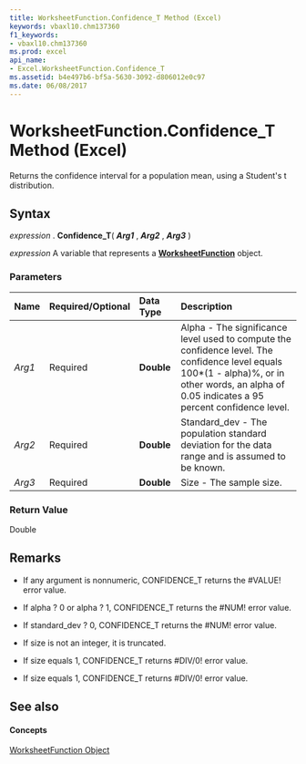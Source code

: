 ```yaml
---
title: WorksheetFunction.Confidence_T Method (Excel)
keywords: vbaxl10.chm137360
f1_keywords:
- vbaxl10.chm137360
ms.prod: excel
api_name:
- Excel.WorksheetFunction.Confidence_T
ms.assetid: b4e497b6-bf5a-5630-3092-d806012e0c97
ms.date: 06/08/2017
---
```



# WorksheetFunction.Confidence_T Method (Excel)

Returns the confidence interval for a population mean, using a Student's t distribution.


## Syntax

 _expression_ . **Confidence_T**( **_Arg1_** , **_Arg2_** , **_Arg3_** )

 _expression_ A variable that represents a **[WorksheetFunction](Excel.WorksheetFunction.md)** object.


### Parameters



|**Name**|**Required/Optional**|**Data Type**|**Description**|
|:-----|:-----|:-----|:-----|
| _Arg1_|Required| **Double**|Alpha - The significance level used to compute the confidence level. The confidence level equals 100*(1 - alpha)%, or in other words, an alpha of 0.05 indicates a 95 percent confidence level.|
| _Arg2_|Required| **Double**|Standard_dev - The population standard deviation for the data range and is assumed to be known.|
| _Arg3_|Required| **Double**|Size - The sample size.|

### Return Value

Double


## Remarks




- If any argument is nonnumeric, CONFIDENCE_T returns the #VALUE! error value. 
    
- If alpha ? 0 or alpha ? 1, CONFIDENCE_T returns the #NUM! error value. 
    
- If standard_dev ? 0, CONFIDENCE_T returns the #NUM! error value. 
    
- If size is not an integer, it is truncated. 
    
- If size equals 1, CONFIDENCE_T returns #DIV/0! error value.
    
- If size equals 1, CONFIDENCE_T returns #DIV/0! error value.
    



## See also


#### Concepts


[WorksheetFunction Object](Excel.WorksheetFunction.md)

